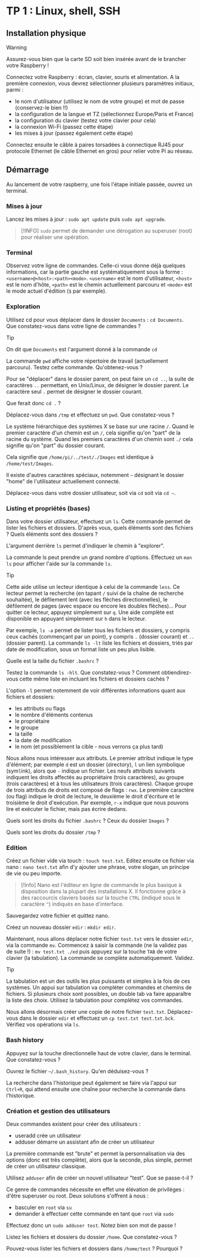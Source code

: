 # TP 1 : Linux, shell, SSH

## Installation physique

> [!WARNING]
> Assurez-vous bien que la carte SD soit bien insérée avant de le brancher votre Raspberry !

Connectez votre Raspberry : écran, clavier, souris et alimentation.
A la première connexion, vous devrez sélectionner plusieurs paramètres initiaux, parmi :
- le nom d'utilisateur (utilisez le nom de votre groupe) et mot de passe (conservez-le bien !!)
- la configuration de la langue et TZ (sélectionnez Europe/Paris et France)
- la configuration du clavier (testez votre clavier pour cela)
- la connexion Wi-Fi (passez cette étape)
- les mises à jour (passez également cette étape)

Connectez ensuite le câble à paires torsadées à connectique RJ45 pour protocole Ethernet (le câble Ethernet en gros) pour relier votre Pi au réseau.

## Démarrage 

Au lancement de votre raspberry, une fois l'étape initiale passée, ouvrez un terminal.

### Mises à jour

Lancez les mises à jour : `sudo apt update` puis `sudo apt upgrade`.

> [!INFO]
> `sudo` permet de demander une dérogation au superuser (root) pour réaliser une opération.

### Terminal

Observez votre ligne de commandes.
Celle-ci vous donne déjà quelques informations, car la partie gauche est systématiquement sous la forme : `<username>@<host>:<path><mode>`.
`<username>` est le nom d'utilisateur, `<host>` est le nom d'hôte, `<path>` est le chemin actuellement parcouru et `<mode>` est le mode actuel d'édition (`$` par exemple).

### Exploration

Utilisez cd pour vous déplacer dans le dossier `Documents` : `cd Documents`. Que constatez-vous dans votre ligne de commandes ?

> [!TIP]
> On dit que `Documents` est l'argument donné à la commande `cd`

La commande `pwd` affiche votre répertoire de travail (actuellement parcouru). Testez cette commande. Qu'obtenez-vous ?

Pour se "déplacer" dans le dossier parent, on peut faire un `cd ..`, la suite de caractères `..` permettant, en Unix/Linux, de désigner le dossier parent. Le caractère seul `.` permet de désigner le dossier courant.

Que ferait donc `cd .` ?

Déplacez-vous dans `/tmp` et effectuez un `pwd`. Que constatez-vous ?

Le système hiérarchique des systèmes X se base sur une racine `/`.
Quand le premier caractère d'un chemin est un `/`, cela signifie qu'on "part" de la racine du système.
Quand les premiers caractères d'un chemin sont `./` cela signifie qu'on "part" du dossier courant.

Cela signifie que `/home/pi/../test/./Images` est identique à `/home/test/Images`.

Il existe d'autres caractères spéciaux, notemment `~` désignant le dossier "home" de l'utilisateur actuellement connecté.

Déplacez-vous dans votre dossier utilisateur, soit via `cd` soit via `cd ~`.


### Listing et propriétés (bases)

Dans votre dossier utilisateur, effectuez un `ls`. Cette commande permet de lister les fichiers et dossiers.
D'après vous, quels éléments sont des fichiers ? Quels éléments sont des dossiers ?

L'argument derrière `ls` permet d'indiquer le chemin à "explorer".

La commande ls peut prendre un grand nombre d'options. Effectuez un `man ls` pour afficher l'aide sur la commande `ls`.

> [!TIP]
> Cette aide utilise un lecteur identique à celui de la commande `less`.
> Ce lecteur permet la recherche (en tapant `/` suivi de la chaîne de recherche souhaitée),
> le défilement lent (avec les flèches directionnelles), le défilement de pages (avec espace ou encore les doubles flèches)...
> Pour quitter ce lecteur, appuyez simplement sur `q`. Une aide complète est disponible en appuyant simplement sur `h` dans le lecteur.

Par exemple, `ls -a` permet de lister tous les fichiers et dossiers, y compris ceux cachés (commençant par un point), y compris `.` (dossier courant) et `..` (dossier parent).
La commande `ls -lt` liste les fichiers et dossiers, triés par date de modification, sous un format liste un peu plus lisible.

Quelle est la taille du fichier `.bashrc` ?

Testez la commande `ls -hlt`. Que constatez-vous ? Comment obtiendirez-vous cette même liste en incluant les fichiers et dossiers cachés ?

L'option `-l` permet notemment de voir différentes informations quant aux fichiers et dossiers:
- les attributs ou flags
- le nombre d'éléments contenus
- le propriétaire
- le groupe
- la taille
- la date de modification
- le nom (et possiblement la cible - nous verrons ça plus tard)

Nous allons nous intéresser aux attributs.
Le premier attribut indique le type d'élément; par exemple `d` est un dossier (`d`irectory), `l` un lien symbolique (sym`l`ink), alors que `-` indique un fichier.
Les neufs attributs suivants indiquent les droits affectés au propriétaire (trois caractères), au groupe (trois caractères) et à tous les utilisateurs (trois caractères).
Chaque groupe de trois attributs de droits est composé de flags : `rwx`. Le première caractère (ou flag) indique le droit de lecture, le deuxième le droit d'écriture et le troisième le droit d'exécution.
Par exemple, `r-x` indique que nous pouvons lire et exécuter le fichier, mais pas écrire dedans.

Quels sont les droits du fichier `.bashrc` ? Ceux du dossier `Images` ?

Quels sont les droits du dossier `/tmp` ?

### Edition

Créez un fichier vide via touch : `touch test.txt`.
Editez ensuite ce fichier via nano : `nano test.txt` afin d'y ajouter une phrase, votre slogan, un principe de vie ou peu importe.

> [!Info]
> Nano est l'éditeur en ligne de commande le plus basique à disposition dans la plupart des installations X.
> Il fonctionne grâce à des raccourcis claviers basés sur la touche `CTRL` (indiqué sous le caractère `^`) indiqués en base d'interface.

Sauvegardez votre fichier et quittez nano.

Créez un nouveau dossier `edir` : `mkdir edir`.

Maintenant, nous allons déplacer notre fichier `test.txt` vers le dossier `edir`, via la commande `mv`.
Commencez à saisir la commande (ne la validez pas de suite !) : `mv test.txt ./ed` puis appuyez sur la touche `TAB` de votre clavier (la tabulation).
La commande se complète automatiquement. Validez.

> [!TIP]
> La tabulation est un des outils les plus puissants et simples à la fois de ces systèmes.
> Un appui sur tabulation va compléter commandes et chemins de fichiers.
> Si plusieurs choix sont possibles, un double tab va faire apparaître la liste des choix.
> Utilisez la tabulation pour complétez vos commandes.

Nous allons désormais créer une copie de notre fichier `test.txt`.
Déplacez-vous dans le dossier `edir` et effectuez un `cp test.txt test.txt.bck`.
Vérifiez vos opérations via `ls`.

### Bash history

Appuyez sur la touche directionnelle haut de votre clavier, dans le terminal. Que constatez-vous ?

Ouvrez le fichier `~/.bash_history`. Qu'en déduisez-vous ?

La recherche dans l'historique peut également se faire via l'appui sur `Ctrl+R`, qui attend ensuite une chaîne pour recherche la commande dans l'historique.

### Création et gestion des utilisateurs

Deux commandes existent pour créer des utilisateurs :
- useradd crée un utilisateur
- adduser démarre un assistant afin de créer un utilisateur

La première commande est "brute" et permet la personnalisation via des options (donc est très complète), alors que la seconde, plus simple, permet de créer un utilisateur classique.

Utilisez `adduser` afin de créer un nouvel utilisateur "test". Que se passe-t-il ?

Ce genre de commandes nécessite en effet une élévation de privilèges : d'être superuser ou root. Deux solutions s'offrent à nous :
- basculer en `root` via `su`
- demander à effectuer cette commande en tant que `root` via `sudo`

Effectuez donc un `sudo adduser test`. Notez bien son mot de passe !

Listez les fichiers et dossiers du dossier `/home`. Que constatez-vous ?

Pouvez-vous lister les fichiers et dossiers dans `/home/test` ? Pourquoi ?

